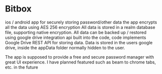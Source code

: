 # Bitbox
ios / android app for securely storing password/other data
the app encrypts all the data using AES 256 encryption
All data is stored in a realm database file, supporting native encryption.
All data can be backed up / restored using google drive integration api built into the code,
code implements Google Drive REST API for storing data.
Data is stored in the users google drive, inside the appData folder normally hidden
to the user.

The app is supposed to provide a free and secure password manager with great UI experience.
I have planned featured such as beam to chrome tabs, etc. in the future
